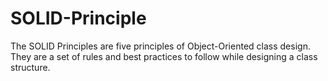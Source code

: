 # SOLID-Principle
The SOLID Principles are five principles of Object-Oriented class design. They are a set of rules and best practices to follow while designing a class structure.
